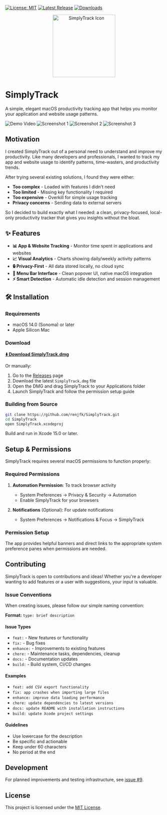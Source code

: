 [![License: MIT](https://img.shields.io/badge/License-MIT-green.svg)](LICENSE)
[![Latest Release](https://img.shields.io/github/v/release/renjfk/SimplyTrack)](https://github.com/renjfk/SimplyTrack/releases/latest)
[![Downloads](https://img.shields.io/github/downloads/renjfk/SimplyTrack/total)](https://github.com/renjfk/SimplyTrack/releases)

<p align="center">
 <img width="200" alt="SimplyTrack Icon" src="SimplyTrack/Assets.xcassets/AppIcon.appiconset/icon_512x512%402x.png">
</p>

# SimplyTrack

A simple, elegant macOS productivity tracking app that helps you monitor your application and website usage patterns.

![Demo Video](https://github.com/user-attachments/assets/f6a87477-df34-4151-8bb4-3e2a24addc2c)
![Screenshot 1](Screenshots/Screenshot_1.png)
![Screenshot 2](Screenshots/Screenshot_2.png)
![Screenshot 3](Screenshots/Screenshot_3.png)

## Motivation

I created SimplyTrack out of a personal need to understand and improve my productivity. Like many developers and
professionals, I wanted to track my app and website usage to identify patterns, time-wasters, and productivity trends.

After trying several existing solutions, I found they were either:

- **Too complex** - Loaded with features I didn't need
- **Too limited** - Missing key functionality I required
- **Too expensive** - Overkill for simple usage tracking
- **Privacy concerns** - Sending data to external servers

So I decided to build exactly what I needed: a clean, privacy-focused, local-only productivity tracker that gives you
insights without the bloat.

## ✨ Features

- **📊 App & Website Tracking** - Monitor time spent in applications and websites
- **📈 Visual Analytics** - Charts showing daily/weekly activity patterns
- **🔒 Privacy-First** - All data stored locally, no cloud sync
- **🚀 Menu Bar Interface** - Clean popover UI, native macOS integration
- **⚡ Smart Detection** - Automatic idle detection and session management

## 🛠️ Installation

### Requirements

- macOS 14.0 (Sonoma) or later
- Apple Silicon Mac

### Download

**[⬇️ Download SimplyTrack.dmg](https://github.com/renjfk/SimplyTrack/releases/latest/download/SimplyTrack.dmg)**

Or manually:

1. Go to the [Releases](https://github.com/renjfk/SimplyTrack/releases) page
2. Download the latest `SimplyTrack.dmg` file
3. Open the DMG and drag SimplyTrack to your Applications folder
4. Launch SimplyTrack and follow the permission setup guide

### Building from Source

```bash
git clone https://github.com/renjfk/SimplyTrack.git
cd SimplyTrack
open SimplyTrack.xcodeproj
```

Build and run in Xcode 15.0 or later.

## Setup & Permissions

SimplyTrack requires several macOS permissions to function properly:

### Required Permissions

1. **Automation Permission**: To track browser activity
    - System Preferences → Privacy & Security → Automation
    - Enable SimplyTrack for your browsers

2. **Notifications** (Optional): For update notifications
    - System Preferences → Notifications & Focus → SimplyTrack

### Permission Setup

The app provides helpful banners and direct links to the appropriate system preference panes when permissions are
needed.

## Contributing

SimplyTrack is open to contributions and ideas! Whether you're a developer wanting to add features or a user with
suggestions, your input is valuable.

### Issue Conventions

When creating issues, please follow our simple naming convention:

**Format:** `type: brief description`

#### Issue Types

- `feat:` - New features or functionality
- `fix:` - Bug fixes  
- `enhance:` - Improvements to existing features
- `chore:` - Maintenance tasks, dependencies, cleanup
- `docs:` - Documentation updates
- `build:` - Build system, CI/CD changes

#### Examples

- `feat: add CSV export functionality`
- `fix: app crashes when importing large files`
- `enhance: improve data loading performance`
- `chore: update dependencies to latest versions`
- `docs: update README with installation instructions`
- `build: update Xcode project settings`

#### Guidelines

- Use lowercase for the description
- Be specific and actionable
- Keep under 60 characters
- No period at the end

## Development

For planned improvements and testing infrastructure, see [issue #9](https://github.com/renjfk/SimplyTrack/issues/9).

## License

This project is licensed under the [MIT License](LICENSE).
